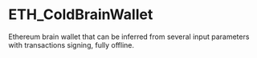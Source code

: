 # ETH_ColdBrainWallet
Ethereum brain wallet that can be inferred from several input parameters with transactions signing, fully offline.
